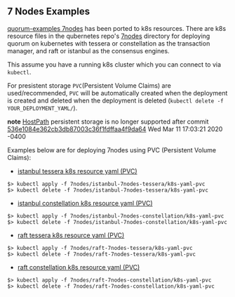 ## 7 Nodes Examples

[quorum-examples 7nodes](https://github.com/jpmorganchase/quorum-examples/tree/master/examples/7nodes) has been ported 
to k8s resources.  There are k8s resource files in the qubernetes repo's [7nodes](7nodes) directory for deploying 
quorum on kubernetes with tessera or constellation as the transaction manager, and raft or istanbul as the consensus engines.  

This assume you have a running k8s cluster which you can connect to via `kubectl`.

For presistent storage `PVC`(Persistent Volume Claims) are used/recommended, `PVC` will be automatically created when 
the deployment is created and deleted when the deployment is deleted (`kubectl delete -f YOUR_DEPLOYMENT_YAML/`).


**note** [HostPath](https://kubernetes.io/docs/concepts/storage/volumes/#hostpath) persistent storage is no longer supported 
after commit [536e1084e362cb3db87003c36f1fdffaa4f9da64](commit/536e1084e362cb3db87003c36f1fdffaa4f9da64) Wed Mar 11 17:03:21 2020 -0400

Examples below are for deploying 7nodes using PVC (Persistent Volume Claims):

* [istanbul tessera k8s resource yaml (PVC)](../7nodes/istanbul-7nodes-tessera/k8s-yaml-pvc)
```shell
$> kubectl apply -f 7nodes/istanbul-7nodes-tessera/k8s-yaml-pvc
$> kubectl delete -f 7nodes/istanbul-7nodes-tessera/k8s-yaml-pvc
```
* [istanbul constellation k8s resource yaml (PVC)](../7nodes/istanbul-7nodes-constellation/k8s-yaml-pvc)
```shell
$> kubectl apply -f 7nodes/istanbul-7nodes-constellation/k8s-yaml-pvc
$> kubectl delete -f 7nodes/istanbul-7nodes-constellation/k8s-yaml-pvc
```
* [raft tessera k8s resource yaml (PVC)](../7nodes/raft-7nodes-tessera/k8s-yaml-pvc)
```shell
$> kubectl apply -f 7nodes/raft-7nodes-tessera/k8s-yaml-pvc
$> kubectl delete -f 7nodes/raft-7nodes-tessera/k8s-yaml-pvc
```
* [raft constellation k8s resource yaml (PVC)](../7nodes/raft-7nodes-constellation/k8s-yaml-pvc)
```shell
$> kubectl apply -f 7nodes/raft-7nodes-constellation/k8s-yaml-pvc
$> kubectl delete -f 7nodes/raft-7nodes-constellation/k8s-yaml-pvc
```
